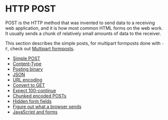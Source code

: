 # HTTP POST

POST is the HTTP method that was invented to send data to a receiving web
application, and it is how most common HTML forms on the web
work. It usually sends a chunk of relatively small amounts of data to the
receiver.

This section describes the simple posts, for multipart formposts done with
`-F`, check out [Multipart formposts](multipart.md).

* [Simple POST](post/simple.md)
* [Content-Type](post/content-type.md)
* [Posting binary](post/binary.md)
* [JSON](post/json.md)
* [URL encoding](post/url-encode.md)
* [Convert to GET](post/convert-to-get.md)
* [Expect 100-continue](post/expect100.md)
* [Chunked encoded POSTs](post/chunked.md)
* [Hidden form fields](post/hiddenfields.md)
* [Figure out what a browser sends](post/browsersends.md)
* [JavaScript and forms](post/javascript.md)
